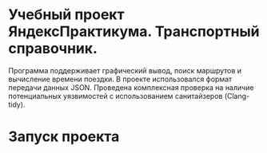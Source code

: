 # Учебный проект ЯндексПрактикума. Транспортный справочник.

Программа поддерживает графический вывод, поиск маршрутов и вычисление времени поездки. В проекте использовался формат передачи данных JSON. Проведена комплексная проверка на наличие потенциальных уязвимостей с использованием санитайзеров (Clang-tidy).

# Запуск проекта

